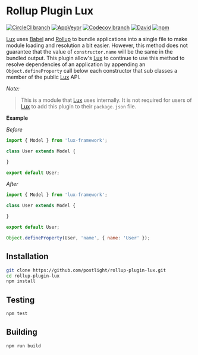 # Rollup Plugin Lux

[![CircleCI branch](https://img.shields.io/circleci/project/github/postlight/rollup-plugin-lux/master.svg?style=flat-square)](https://circleci.com/gh/postlight/rollup-plugin-lux/tree/master) [![AppVeyor](https://img.shields.io/appveyor/ci/zacharygolba/rollup-plugin-lux/master.svg?style=flat-square)](https://ci.appveyor.com/project/zacharygolba/rollup-plugin-lux/branch/master) [![Codecov branch](https://img.shields.io/codecov/c/github/postlight/rollup-plugin-lux/master.svg?style=flat-square)](https://codecov.io/gh/postlight/rollup-plugin-lux) [![David](https://img.shields.io/david/postlight/rollup-plugin-lux.svg?style=flat-square)](https://david-dm.org/postlight/rollup-plugin-lux) [![npm](https://img.shields.io/npm/v/rollup-plugin-lux.svg?style=flat-square)](https://www.npmjs.com/package/rollup-plugin-lux)

[Lux](https://github.com/postlight/lux) uses [Babel](https://github.com/babel/babel)
and [Rollup](https://github.com/rollup/rollup) to bundle applications into a
single file to make module loading and resolution a bit easier. However, this
method does not guarantee that the value of `constructor.name` will be the same
in the bundled output. This plugin allow's [Lux](https://github.com/postlight/lux)
to continue to use this method to resolve dependencies of an application by
appending an `Object.defineProperty` call below each constructor that sub classes
a member of the public [Lux](https://github.com/postlight/lux) API.

*Note:*

> This is a module that [Lux](https://github.com/postlight/lux) uses internally.
> It is not required for users of [Lux](https://github.com/postlight/lux) to add
> this plugin to their `package.json` file.

**Example**

*Before*

```javascript
import { Model } from 'lux-framework';

class User extends Model {

}

export default User;
```

*After*

```javascript
import { Model } from 'lux-framework';

class User extends Model {

}

export default User;

Object.defineProperty(User, 'name', { name: 'User' });
```

## Installation

```bash
git clone https://github.com/postlight/rollup-plugin-lux.git
cd rollup-plugin-lux
npm install
```

## Testing

```bash
npm test
```

## Building

```bash
npm run build
```
